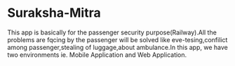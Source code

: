 # Suraksha-Mitra
This app is basically for the passenger security purpose(Railway).All the problems are fqcing by the passenger will be solved like eve-tesing,confilict among passenger,stealing of luggage,about ambulance.In this app, we have two environments ie. Mobile Application and Web Application.
